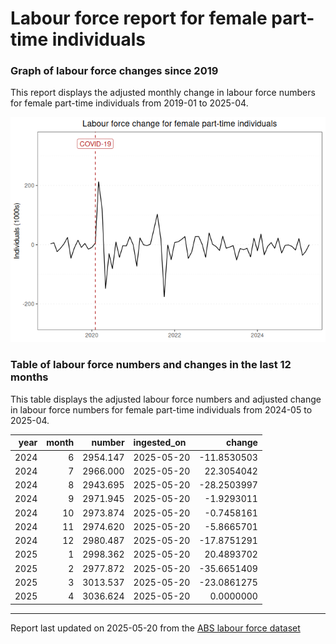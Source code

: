 Labour force report for female part-time individuals
================

### Graph of labour force changes since 2019

This report displays the adjusted monthly change in labour force numbers
for female part-time individuals from 2019-01 to 2025-04.

![](female_part-time_report_files/figure-gfm/unnamed-chunk-2-1.png)<!-- -->

### Table of labour force numbers and changes in the last 12 months

This table displays the adjusted labour force numbers and adjusted
change in labour force numbers for female part-time individuals from
2024-05 to 2025-04.

| year | month |   number | ingested_on |      change |
|-----:|------:|---------:|:------------|------------:|
| 2024 |     6 | 2954.147 | 2025-05-20  | -11.8530503 |
| 2024 |     7 | 2966.000 | 2025-05-20  |  22.3054042 |
| 2024 |     8 | 2943.695 | 2025-05-20  | -28.2503997 |
| 2024 |     9 | 2971.945 | 2025-05-20  |  -1.9293011 |
| 2024 |    10 | 2973.874 | 2025-05-20  |  -0.7458161 |
| 2024 |    11 | 2974.620 | 2025-05-20  |  -5.8665701 |
| 2024 |    12 | 2980.487 | 2025-05-20  | -17.8751291 |
| 2025 |     1 | 2998.362 | 2025-05-20  |  20.4893702 |
| 2025 |     2 | 2977.872 | 2025-05-20  | -35.6651409 |
| 2025 |     3 | 3013.537 | 2025-05-20  | -23.0861275 |
| 2025 |     4 | 3036.624 | 2025-05-20  |   0.0000000 |

------------------------------------------------------------------------

Report last updated on 2025-05-20 from the [ABS labour force
dataset](https://www.abs.gov.au/statistics/labour/employment-and-unemployment/labour-force-australia/latest-release)
